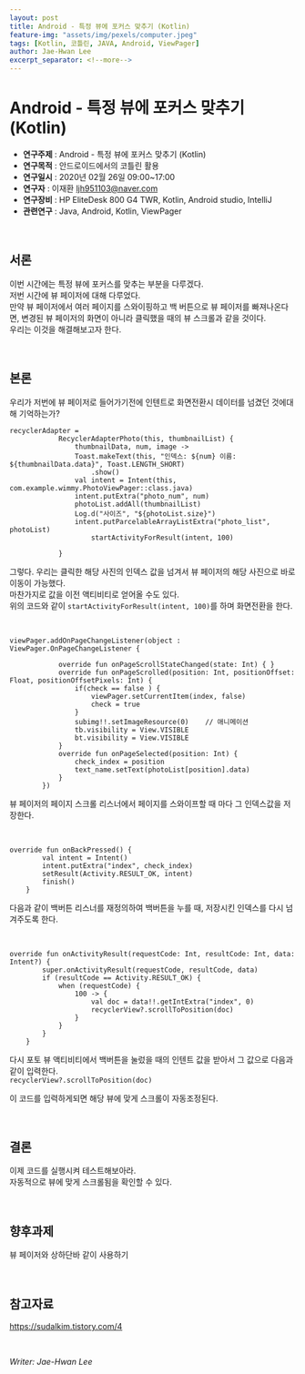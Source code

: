 ```yaml
---
layout: post
title: Android - 특정 뷰에 포커스 맞추기 (Kotlin)
feature-img: "assets/img/pexels/computer.jpeg"
tags: [Kotlin, 코틀린, JAVA, Android, ViewPager]
author: Jae-Hwan Lee
excerpt_separator: <!--more-->
---
```


# Android - 특정 뷰에 포커스 맞추기 (Kotlin)
<!--more-->
* **연구주제** : Android - 특정 뷰에 포커스 맞추기 (Kotlin)
* **연구목적** : 안드로이드에서의 코틀린 활용
* **연구일시** : 2020년 02월 26일 09:00~17:00
* **연구자** : 이재환 <ljh951103@naver.com>
* **연구장비** : HP EliteDesk 800 G4 TWR, Kotlin, Android studio, IntelliJ
* **관련연구** : Java, Android, Kotlin, ViewPager

<br>
   
## 서론

이번 시간에는 특정 뷰에 포커스를 맞추는 부분을 다루겠다.  
저번 시간에 뷰 페이저에 대해 다루었다.  
만약 뷰 페이저에서 여러 페이지를 스와이핑하고 백 버튼으로 뷰 페이저를 빠져나온다면, 변경된 뷰 페이저의 화면이 아니라 클릭했을 때의 뷰 스크롤과 같을 것이다.  
우리는 이것을 해결해보고자 한다.

<br>
   
## 본론

우리가 저번에 뷰 페이저로 들어가기전에 인텐트로 화면전환시 데이터를 넘겼던 것에대해 기억하는가?  

````
recyclerAdapter =
            RecyclerAdapterPhoto(this, thumbnailList) {
                thumbnailData, num, image -> 
                Toast.makeText(this, "인덱스: ${num} 이름: ${thumbnailData.data}", Toast.LENGTH_SHORT)
                    .show()
                val intent = Intent(this, com.example.wimmy.PhotoViewPager::class.java)
                intent.putExtra("photo_num", num)
                photoList.addAll(thumbnailList)
                Log.d("사이즈", "${photoList.size}")
                intent.putParcelableArrayListExtra("photo_list", photoList)     
                    startActivityForResult(intent, 100)
                
            }
````

그렇다. 우리는 클릭한 해당 사진의 인덱스 값을 넘겨서 뷰 페이저의 해당 사진으로 바로 이동이 가능했다.  
마찬가지로 값을 이전 액티비티로 얻어올 수도 있다.  
위의 코드와 같이 `startActivityForResult(intent, 100)`를 하며 화면전환을 한다.

<br>

````
viewPager.addOnPageChangeListener(object : ViewPager.OnPageChangeListener {

            override fun onPageScrollStateChanged(state: Int) { }
            override fun onPageScrolled(position: Int, positionOffset: Float, positionOffsetPixels: Int) {
                if(check == false ) {
                    viewPager.setCurrentItem(index, false)
                    check = true
                }
                subimg!!.setImageResource(0)    // 애니메이션
                tb.visibility = View.VISIBLE
                bt.visibility = View.VISIBLE
            }
            override fun onPageSelected(position: Int) {
                check_index = position
                text_name.setText(photoList[position].data)
            }
        })
````

뷰 페이저의 페이지 스크롤 리스너에서 페이지를 스와이프할 때 마다 그 인덱스값을 저장한다.

<br>

````
override fun onBackPressed() {
        val intent = Intent()
        intent.putExtra("index", check_index)
        setResult(Activity.RESULT_OK, intent)
        finish()
    }
````

다음과 같이 백버튼 리스너를 재정의하여 백버튼을 누를 때, 저장시킨 인덱스를 다시 넘겨주도록 한다.

<br>

````
override fun onActivityResult(requestCode: Int, resultCode: Int, data: Intent?) {
        super.onActivityResult(requestCode, resultCode, data)
        if (resultCode == Activity.RESULT_OK) {
            when (requestCode) {
                100 -> {
                    val doc = data!!.getIntExtra("index", 0)
                    recyclerView?.scrollToPosition(doc)
                }
            }
        }
    }
````

다시 포토 뷰 액티비티에서  백버튼을 눌렀을 때의 인텐트 값을 받아서 그 값으로 다음과 같이 입력한다.  
`recyclerView?.scrollToPosition(doc)`

이 코드를 입력하게되면 해당 뷰에 맞게 스크롤이 자동조정된다.

<br>
   
## 결론

이제 코드를 실행시켜 테스트해보아라.  
자동적으로 뷰에 맞게 스크롤됨을 확인할 수 있다.

<br>

## 향후과제

뷰 페이저와 상하단바 같이 사용하기

<br>

## 참고자료

<https://sudalkim.tistory.com/4>  

<br>

*Writer: Jae-Hwan Lee*
